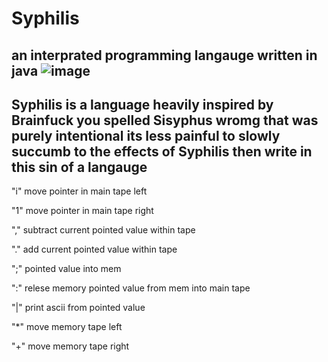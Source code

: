 # Syphilis
an interprated programming langauge written in java 
![image](https://github.com/ExpiredSoup/Syphilis/assets/151405907/e2f3d805-36e9-4e9e-b65b-00b85586550a)
---
Syphilis is a language heavily inspired by Brainfuck
you spelled Sisyphus wromg 
that was purely intentional its less painful to slowly succumb to the effects of Syphilis then write in this sin of a langauge 
---

"i" move pointer in main tape left

"1" move pointer in main tape right

"," subtract current pointed value within tape

"." add current pointed value within tape

";" pointed value into mem

":" relese memory pointed value from mem into main tape

"|" print ascii from pointed value 

"*" move memory tape left

"+" move memory tape right


